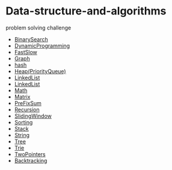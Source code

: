 # Data-structure-and-algorithms
problem solving challenge

- [BinarySearch](leetCode/BinarySearch)
- [DynamicProgramming](leetCode/DynamicProgramming)
- [FastSlow](leetCode/FastSlow)
- [Graph](leetCode/Graph)
- [hash](leetCode/hash)
- [Heap(PriorityQueue)](leetCode/Heap(PriorityQueue))
- [LinkedList](leetCode/LinkedList)
- [LinkedList](leetCode/LinkedList)
- [Math](leetCode/Math)
- [Matrix](leetCode/Matrix)
- [PreFixSum](leetCode/PreFixSum)
- [Recursion](leetCode/Recursion)
- [SlidingWindow](leetCode/SlidingWindow)
- [Sorting](leetCode/Sorting)
- [Stack](leetCode/Stack)
- [String](leetCode/String)
- [Tree](leetCode/Tree)
- [Trie](leetCode/Trie)
- [TwoPointers](leetCode/TwoPointers)
- [Backtracking](leetCode/Backtracking)
